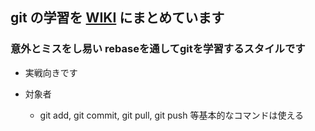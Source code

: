 ## git の学習を [WIKI](https://github.com/kinoshitama/git-operation/wiki) にまとめています

### 意外とミスをし易い rebaseを通してgitを学習するスタイルです

- 実戦向きです

- 対象者
  - git add, git commit, git pull, git push 等基本的なコマンドは使える
